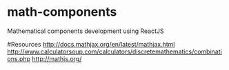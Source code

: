 # math-components
Mathematical components development using ReactJS

#Resources
http://docs.mathjax.org/en/latest/mathjax.html
http://www.calculatorsoup.com/calculators/discretemathematics/combinations.php
http://mathjs.org/
